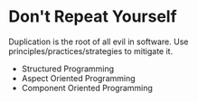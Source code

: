 # Don't Repeat Yourself

Duplication is the root of all evil in software. Use principles/practices/strategies to mitigate it.

* Structured Programming
* Aspect Oriented Programming
* Component Oriented Programming

